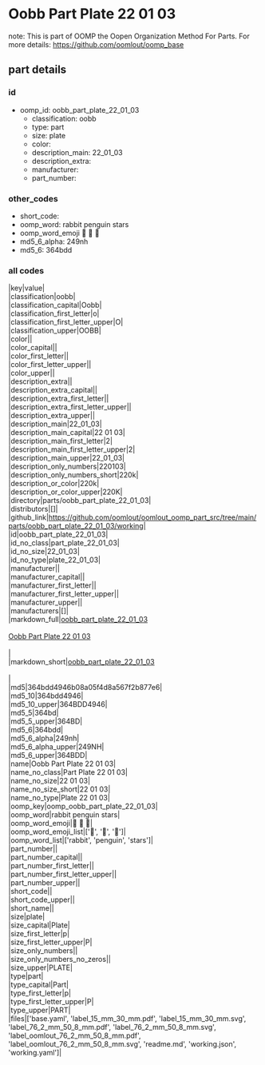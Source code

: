# Oobb Part Plate 22 01 03  

note: This is part of OOMP the Oopen Organization Method For Parts. For more details: https://github.com/oomlout/oomp_base

##  part details





### id
* oomp_id: oobb_part_plate_22_01_03
  * classification: oobb
  * type: part
  * size: plate
  * color: 
  * description_main: 22_01_03
  * description_extra: 
  * manufacturer: 
  * part_number: 

### other_codes
* short_code: 
* oomp_word: rabbit penguin stars
* oomp_word_emoji :rabbit: :penguin: :stars:
* md5_6_alpha: 249nh
* md5_6: 364bdd

### all codes 
|key|value|  
|classification|oobb|  
|classification_capital|Oobb|  
|classification_first_letter|o|  
|classification_first_letter_upper|O|  
|classification_upper|OOBB|  
|color||  
|color_capital||  
|color_first_letter||  
|color_first_letter_upper||  
|color_upper||  
|description_extra||  
|description_extra_capital||  
|description_extra_first_letter||  
|description_extra_first_letter_upper||  
|description_extra_upper||  
|description_main|22_01_03|  
|description_main_capital|22 01 03|  
|description_main_first_letter|2|  
|description_main_first_letter_upper|2|  
|description_main_upper|22_01_03|  
|description_only_numbers|220103|  
|description_only_numbers_short|220k|  
|description_or_color|220k|  
|description_or_color_upper|220K|  
|directory|parts/oobb_part_plate_22_01_03|  
|distributors|[]|  
|github_link|https://github.com/oomlout/oomlout_oomp_part_src/tree/main/parts/oobb_part_plate_22_01_03/working|  
|id|oobb_part_plate_22_01_03|  
|id_no_class|part_plate_22_01_03|  
|id_no_size|22_01_03|  
|id_no_type|plate_22_01_03|  
|manufacturer||  
|manufacturer_capital||  
|manufacturer_first_letter||  
|manufacturer_first_letter_upper||  
|manufacturer_upper||  
|manufacturers|[]|  
|markdown_full|[oobb_part_plate_22_01_03](https://github.com/oomlout/oomlout_oomp_part_src/tree/main/parts/oobb_part_plate_22_01_03/working)<br>[](https://github.com/oomlout/oomlout_oomp_part_src/tree/main/parts/oobb_part_plate_22_01_03/working)<br>[Oobb Part Plate 22 01 03](https://github.com/oomlout/oomlout_oomp_part_src/tree/main/parts/oobb_part_plate_22_01_03/working)<br><br>|  
|markdown_short|[oobb_part_plate_22_01_03](https://github.com/oomlout/oomlout_oomp_part_src/tree/main/parts/oobb_part_plate_22_01_03/working)<br><br>|  
|md5|364bdd4946b08a05f4d8a567f2b877e6|  
|md5_10|364bdd4946|  
|md5_10_upper|364BDD4946|  
|md5_5|364bd|  
|md5_5_upper|364BD|  
|md5_6|364bdd|  
|md5_6_alpha|249nh|  
|md5_6_alpha_upper|249NH|  
|md5_6_upper|364BDD|  
|name|Oobb Part Plate 22 01 03|  
|name_no_class|Part Plate 22 01 03|  
|name_no_size|22 01 03|  
|name_no_size_short|22 01 03|  
|name_no_type|Plate 22 01 03|  
|oomp_key|oomp_oobb_part_plate_22_01_03|  
|oomp_word|rabbit penguin stars|  
|oomp_word_emoji|:rabbit: :penguin: :stars:|  
|oomp_word_emoji_list|[':rabbit:', ':penguin:', ':stars:']|  
|oomp_word_list|['rabbit', 'penguin', 'stars']|  
|part_number||  
|part_number_capital||  
|part_number_first_letter||  
|part_number_first_letter_upper||  
|part_number_upper||  
|short_code||  
|short_code_upper||  
|short_name||  
|size|plate|  
|size_capital|Plate|  
|size_first_letter|p|  
|size_first_letter_upper|P|  
|size_only_numbers||  
|size_only_numbers_no_zeros||  
|size_upper|PLATE|  
|type|part|  
|type_capital|Part|  
|type_first_letter|p|  
|type_first_letter_upper|P|  
|type_upper|PART|  
|files|['base.yaml', 'label_15_mm_30_mm.pdf', 'label_15_mm_30_mm.svg', 'label_76_2_mm_50_8_mm.pdf', 'label_76_2_mm_50_8_mm.svg', 'label_oomlout_76_2_mm_50_8_mm.pdf', 'label_oomlout_76_2_mm_50_8_mm.svg', 'readme.md', 'working.json', 'working.yaml']|  
